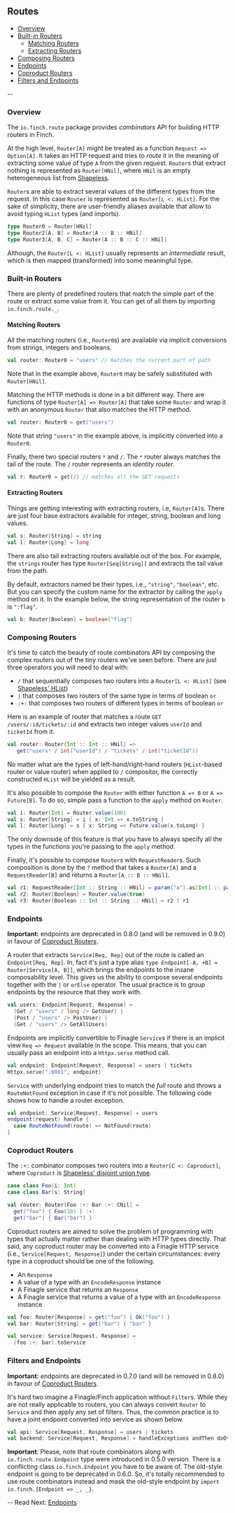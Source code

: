 ## Routes

* [Overview](route.md#overview)
* [Built-in Routers](route.md#built-in-routers)
  * [Matching Routers](route.md#matching-routers)
  * [Extracting Routers](route.md#extracting-routers)
* [Composing Routers](route.md#composing-routers)
* [Endpoints](route.md#endpoints)
* [Coproduct Routers](route.md#coproduct-routers)
* [Filters and Endpoints](route.md#filters-and-endpoints)

--

### Overview

The `io.finch.route` package provides _combinators_ API for building HTTP routers in Finch.

At the high level, `Router[A]` might be treated as a function `Request => Option[A]`. It takes an HTTP request and tries
to _route_ it in the meaning of extracting some value of type `A` from the given request. `Router`s that extract nothing
is represented as `Router[HNil]`, where `HNil` is an empty heterogeneous list from [Shapeless][0].

`Router`s are able to extract several values of the different types from the request. In this case `Router` is
represented as `Router[L <: HList]`. For the sake of simplicity, there are user-friendly aliases available that allow to
avoid typing `HList` types (and imports).

```scala
type Router0 = Router[HNil]
type Router2[A, B] = Router[A :: B :: HNil]
type Router3[A, B, C] = Router[A :: B :: C :: HNil]
```

Although, the `Router[L <: HList]` usually represents an _intermediate_ result, which is then mapped (transformed) into
some meaningful type.

### Built-in Routers

There are plenty of predefined routers that match the simple part of the route or extract some value from it. You can
get of all them by importing `io.finch.route._`. 

#### Matching Routers

All the matching routers (i.e., `Router0`s) are available via implicit conversions from strings, integers and booleans.

```scala
val router: Router0 = "users" // matches the current part of path
```

Note that in the example above, `Router0` may be safely substituted with `Router[HNil]`.

Matching the HTTP methods is done in a bit different way. There are functions of type `Router[A] => Router[A]` that
take some `Router` and wrap it with an anonymous `Router` that also matches the HTTP method.

```scala
val router: Router0 = get("users")
```

Note that string  `"users"` in the example above, is implicitly converted into a `Router0`.

Finally, there two special routers `*` and `/`. The `*` router always matches the tail of the route. The `/` router
represents an _identity router_.

```scala
val r: Router0 = get(/) // matches all the GET requests
```

#### Extracting Routers

Things are getting interesting with extracting routers, i.e, `Router[A]`s. There are just four base extractors available
for integer, string, boolean and long values.

```scala
val s: Router[String] = string
val l: Router[Long] = long
```

There are also tail extracting routers available out of the box. For example, the `strings` router has type
`Router[Seq[String]]` and extracts the tail value from the path.

By default, extractors named be their types, i.e., `"string"`, `"boolean"`, etc. But you can specify the custom name for
the extractor by calling the `apply` method on it. In the example below, the string representation of the router `b` is
`":flag"`.

```scala
val b: Router[Boolean] = boolean("flag")
```

### Composing Routers

It's time to catch the beauty of route combinators API by composing the complex routers out of the tiny routers we've
seen before. There are just three operators you will need to deal with: 

* `/` that sequentially composes two routers into a `Router[L <: HList]` (see [Shapeless' HList][1])
* `|` that composes two routers of the same type in terms of boolean `or`
* `:+:` that composes two routers of different types in terms of boolean `or`

Here is an example of router that matches a route `GET /users/:id/tickets/:id` and extracts two integer values
`userId` and `ticketId` from it.

```scala
val router: Router[Int :: Int :: HNil] =>
   get("users" / int("userId") / "tickets" / int("ticketId"))
```

No matter what are the types of left-hand/right-hand routers (`HList`-based router or value router) when applied to `/`
compositor, the correctly constructed `HList` will be yielded as a result.

It's also possible to compose the `Router` with either function `A => B` or `A => Future[B]`. To do so, simple pass a
function to the `apply` method on `Router`.

```scala
val i: Router[Int] = Router.value(100)
val s: Router[String] = i { x: Int => x.toString }
val l: Router[Long] = s { x: String => Future.value(x.toLong) }
```

The only downside of this feature is that you have to always specify all the types in the functions you're passing to
the `apply` method.

Finally, it's possible to compose `Router`s with `RequestReader`s. Such composition is done by the `?` method that takes
a `Router[A]` and a `RequestReader[B]` and returns a `Router[A :: B :: HNil]`.

```scala
val r1: RequestReader[Int :: String :: HNil] = param("a").as[Int] :: param("b")
val r2: Router[Boolean] = Router.value(true)
val r3: Router[Boolean :: Int :: String :: HNil] = r2 ? r1
```

### Endpoints

**Important:** endpoints are deprecated in 0.8.0 (and will be removed in 0.9.0) in favour of
[Coproduct Routers](#coproduct-routers).

A router that extracts `Service[Req, Rep]` out of the route is called an `Endpoint[Req, Rep]`. In, fact it's just a type
alias `type Endpoint[-A, +B] = Router[Service[A, B]]`, which brings the endpoints to the insane composability level.
This gives us the ability to compose several endpoints together with the `|` or `orElse` operator. The usual practice is to
group endpoints by the resource that they work with.
   
```scala
val users: Endpoint[Request, Response] =
  (Get / "users" / long /> GetUser) |
  (Post / "users" /> PostUser) |
  (Get / "users" /> GetAllUsers)
```

Endpoints are implicitly convertible to Finagle `Service`s if there is an implicit view `Req => Request` available
in the scope. This means, that you can usually pass an endpoint into a `Httpx.serve` method call.

```scala
val endpoint: Endpoint[Request, Response] = users | tickets
Httpx.serve(":8081", endpoint)
```

`Service` with underlying endpoint tries to match the _full_ route and throws a `RouteNotFound` exception in case if
it's not possible. The following code shows how to handle a router exception.
  
```scala
val endpoint: Service[Request, Response] = users
endpoint(request) handle {
  case RouteNotFound(route) => NotFound(route)
}
```

### Coproduct Routers

The `:+:` combinator composes two routers into a `Router[C <: Coproduct]`, where `Coproduct` is
[Shapeless' disjoint union type][2].

```scala
case class Foo(i: Int)
case class Bar(s: String)

val router: Router[Foo :+: Bar :+: CNil] =
  get("foo") { Foo(10) } :+:
  get("bar") { Bar("bar") }
```

Coproduct routers are aimed to solve the problem of programming with types that actually matter rather than dealing with
HTTP types directly. That said, any coproduct router may be converted into a Finagle HTTP service (i.e.,
`Service[Request, Response]`) under the certain circumstances: every type in a coproduct should be one of the
following.

* An `Response`
* A value of a type with an `EncodeResponse` instance
* A Finagle service that returns an `Response`
* A Finagle service that returns a value of a type with an `EncodeResponse` instance

```scala
val foo: Router[Response] = get("foo") { Ok("foo") }
val bar: Router[String] = get("bar") { "bar" }

val service: Service[Request, Response] =
  (foo :+: bar).toService
```

### Filters and Endpoints

**Important:** endpoints are deprecated in 0.7.0 (and will be removed in 0.8.0) in favour of
[Coproduct Routers](#coproduct-routers).

It's hard two imagine a Finagle/Finch application without `Filter`s. While they are not really applicable to routers,
you can always convert `Router` to `Service` and then apply any set of filters. Thus, the common practice is to have
a joint endpoint converted into service as shown below.
 
```scala
val api: Service[Request, Response] = users | tickets
val backend: Service[Request, Response] = handleExceptions andThen doOtherAwesomeThings andThen api
```

**Important**: Please, note that route combinators along with `io.finch.route.Endpoint` type were introduced in 0.5.0
version. There is a conflicting class `io.finch.Endpoint` you have to be aware of. The old-style endpoint is going to
be deprecated in 0.6.0. So, it's totally recommended to use route combinators instead and mask the old-style endpoint
by `import io.finch.{Endpoint => _, _}`.

--
Read Next: [Endpoints](endpoint.md)

[0]: https://github.com/milessabin/shapeless
[1]: https://github.com/milessabin/shapeless/wiki/Feature-overview:-shapeless-2.0.0#heterogenous-lists
[2]: https://github.com/milessabin/shapeless/wiki/Feature-overview:-shapeless-2.0.0#coproducts-and-discriminated-unions
